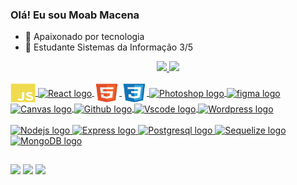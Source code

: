 ### Olá! Eu sou Moab Macena


- 🔭 Apaixonado por tecnologia
- 🌱 Estudante Sistemas da Informação 3/5
<div align="center">
  <a href="https://github.com/moabdev">
  <img height="180em" src="https://github-readme-stats.vercel.app/api?username=moabdev&show_icons=true&theme=cobalt&include_all_commits=true&count_private=true"/>
  <img height="180em" src="https://github-readme-stats.vercel.app/api/top-langs/?username=moabdev&layout=compact&langs_count=7&theme=cobalt"/>
</div>
 
<div style="display: inline_block"><br>
  <img align="center" alt="JavaScript logo" height="30" width="40" src="https://raw.githubusercontent.com/devicons/devicon/master/icons/javascript/javascript-plain.svg">
  <img align="center" alt="React logo" height="30" width="40" src="https://cdn.jsdelivr.net/gh/devicons/devicon/icons/react/react-original.svg">
  <img align="center" alt="HTML logo" height="30" width="40" src="https://raw.githubusercontent.com/devicons/devicon/master/icons/html5/html5-original.svg">
  <img align="center" alt="CSS logo" height="30" width="40" src="https://raw.githubusercontent.com/devicons/devicon/master/icons/css3/css3-original.svg">
  <img align="center" alt="Photoshop logo" height="30" width="40" src="https://cdn.jsdelivr.net/gh/devicons/devicon/icons/photoshop/photoshop-plain.svg" />       
  <img align="center" alt="figma logo" height="30" width="40" src="https://cdn.jsdelivr.net/gh/devicons/devicon/icons/figma/figma-original.svg" />
  <img align="center" alt="Canvas logo" height="30" width="40" src="https://cdn.jsdelivr.net/gh/devicons/devicon/icons/canva/canva-original.svg" />
  <img align="center" alt="Github logo" height="30" width="40" src="https://cdn.jsdelivr.net/gh/devicons/devicon/icons/github/github-original.svg" />
  <img align="center" alt="Vscode logo" height="30" width="40" src="https://cdn.jsdelivr.net/gh/devicons/devicon/icons/vscode/vscode-original.svg" />
  <img align="center" alt="Wordpress logo" height="30" width="40" src="https://cdn.jsdelivr.net/gh/devicons/devicon/icons/wordpress/wordpress-original.svg" />
          
  </div>
  <div style="display: inline_block"><br>
      <img alt="Nodejs logo" height="30" width="40" src="https://cdn.jsdelivr.net/gh/devicons/devicon/icons/nodejs/nodejs-original-wordmark.svg" />
      <img alt="Express logo" height="30" width="40" src="https://cdn.jsdelivr.net/gh/devicons/devicon/icons/express/express-original-wordmark.svg" style="color:"#fff"/>
      <img alt="Postgresql logo" height="30" width="40" src="https://cdn.jsdelivr.net/gh/devicons/devicon/icons/postgresql/postgresql-original.svg" />
      <img alt="Sequelize logo" height="30" width="40" src="https://cdn.jsdelivr.net/gh/devicons/devicon/icons/sequelize/sequelize-original.svg" />
      <img alt="MongoDB logo" height="30" width="40" src="https://cdn.jsdelivr.net/gh/devicons/devicon/icons/mongodb/mongodb-original.svg" />        
  </div>
  
##

<div>
  <a href="https://www.linkedin.com/in/moab-macena-9a0244162/" target="_blank"><img src="https://img.shields.io/badge/-LinkedIn-%230077B5?style=for-the-badge&logo=linkedin&logoColor=white" target="_blank"></a> 
  <a href="https://www.instagram.com/moabdev/" target="_blank"><img src="https://img.shields.io/badge/-Instagram-%23E4405F?style=for-the-badge&logo=instagram&logoColor=white" target="_blank"></a>
  <a href = "mailto:macenamoab3@gmail.com"><img src="https://img.shields.io/badge/-Gmail-%23333?style=for-the-badge&logo=gmail&logoColor=white" target="_blank"></a>
  
</div>
